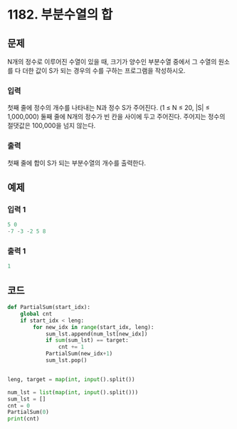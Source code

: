 # 1182. 부분수열의 합



## 문제

N개의 정수로 이루어진 수열이 있을 때, 크기가 양수인 부분수열 중에서 그 수열의 원소를 다 더한 값이 S가 되는 경우의 수를 구하는 프로그램을 작성하시오.



### 입력

첫째 줄에 정수의 개수를 나타내는 N과 정수 S가 주어진다. (1 ≤ N ≤ 20, |S| ≤ 1,000,000) 둘째 줄에 N개의 정수가 빈 칸을 사이에 두고 주어진다. 주어지는 정수의 절댓값은 100,000을 넘지 않는다.

### 출력

첫째 줄에 합이 S가 되는 부분수열의 개수를 출력한다.



## 예제

### 입력 1

```python
5 0
-7 -3 -2 5 8
```

### 출력 1

```python
1
```





## 코드

```python
def PartialSum(start_idx):
    global cnt
    if start_idx < leng:
        for new_idx in range(start_idx, leng):
            sum_lst.append(num_lst[new_idx])
            if sum(sum_lst) == target:
                cnt += 1
            PartialSum(new_idx+1)
            sum_lst.pop()


leng, target = map(int, input().split())

num_lst = list(map(int, input().split()))
sum_lst = []
cnt = 0
PartialSum(0)
print(cnt)
```













